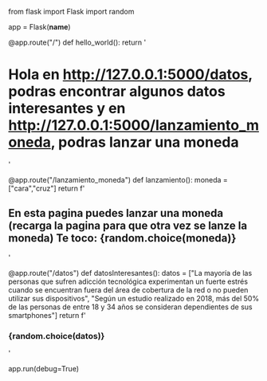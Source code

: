 from flask import Flask
import random

app = Flask(__name__)

@app.route("/")
def hello_world():
    return '<h1>Hola en <a>http://127.0.0.1:5000/datos</a>, podras encontrar algunos datos interesantes y en <a>http://127.0.0.1:5000/lanzamiento_moneda</a>, podras lanzar una moneda</h1>'

@app.route("/lanzamiento_moneda")
def lanzamiento():
    moneda = ["cara","cruz"]
    return f'<h2>En esta pagina puedes lanzar una moneda (recarga la pagina para que otra vez se lanze la moneda) Te toco: {random.choice(moneda)}</h2>'
    
    
@app.route("/datos")
def datosInteresantes():
    datos = ["La mayoría de las personas que sufren adicción tecnológica experimentan un fuerte estrés cuando se encuentran fuera del área de cobertura de la red o no pueden utilizar sus dispositivos",
    "Según un estudio realizado en 2018, más del 50% de las personas de entre 18 y 34 años se consideran dependientes de sus smartphones"]
    return f'<h3>{random.choice(datos)}</h3>'

app.run(debug=True)

